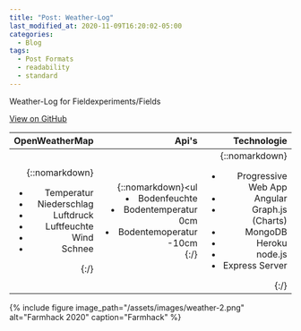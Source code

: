 ```yaml
---
title: "Post: Weather-Log"
last_modified_at: 2020-11-09T16:20:02-05:00
categories:
  - Blog
tags:
  - Post Formats
  - readability
  - standard
---
```


Weather-Log for Fieldexperiments/Fields   

<a href="https://github.com/rudrab/Shadow" class="btn" target="_blank">View on GitHub</a>



|             OpenWeatherMap |          Api's |     Technologie  |
| -----------------: | --------------:  | --------------:  | 
|        {::nomarkdown}<ul><li>Temperatur</li><li>Niederschlag</li><li>Luftdruck</li><li>Luftfeuchte</li><li>Wind</li><li>Schnee</li></ul>{:/}  | {::nomarkdown}<ul<li>Bodenfeuchte</li><li>Bodentemperatur 0cm</li><li>Bodentemoperatur -10cm</li></ul>{:/} | {::nomarkdown}<ul><li>Progressive Web App</li><li>Angular </li><li>Graph.js (Charts)</li><li>MongoDB</li><li>Heroku</li><li>node.js </li><li>Express Server</li></ul>{:/} |       




{% include figure image_path="/assets/images/weather-2.png" alt="Farmhack 2020" caption="Farmhack" %}
